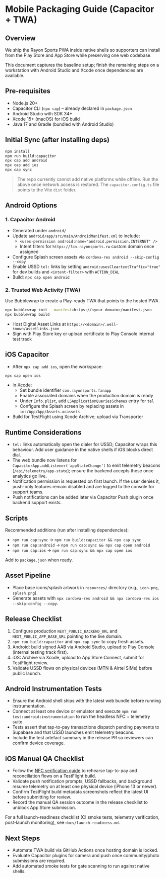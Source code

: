 # Mobile Packaging Guide (Capacitor + TWA)

## Overview
We ship the Rayon Sports PWA inside native shells so supporters can install from the Play Store and App Store while preserving one web codebase.

This document captures the baseline setup; finish the remaining steps on a workstation with Android Studio and Xcode once dependencies are available.

## Pre-requisites
- Node.js 20+
- Capacitor CLI (`npx cap`) – already declared in `package.json`
- Android Studio with SDK 34+
- Xcode 15+ (macOS) for iOS build
- Java 17 and Gradle (bundled with Android Studio)

## Initial Sync (after installing deps)
```bash
npm install
npm run build:capacitor
npx cap add android
npx cap add ios
npx cap sync
```

> The repo currently cannot add native platforms while offline. Run the above once network access is restored. The `capacitor.config.ts` file points to the Vite `dist` folder.

## Android Options
### 1. Capacitor Android
- Generated under `android/`
- Update `android/app/src/main/AndroidManifest.xml` to include:
  - `<uses-permission android:name="android.permission.INTERNET" />`
  - Intent filters for `https://fan.rayonsports.rw` custom domain once assigned
- Configure Splash screen assets via `cordova-res android --skip-config --copy`
- Enable USSD `tel:` links by setting `android:usesCleartextTraffic="true"` for dev builds and `<intent-filter>` with `ACTION_DIAL`
- Build: `npx cap open android`

### 2. Trusted Web Activity (TWA)
Use Bubblewrap to create a Play-ready TWA that points to the hosted PWA.
```bash
npx bubblewrap init --manifest=https://<your-domain>/manifest.json
npx bubblewrap build
```
- Host Digital Asset Links at `https://<domain>/.well-known/assetlinks.json`
- Sign with Play Store key or upload certificate to Play Console internal test track

## iOS Capacitor
- After `npx cap add ios`, open the workspace:
```bash
npx cap open ios
```
- In Xcode:
  - Set bundle identifier `com.rayonsports.fanapp`
  - Enable associated domains when the production domain is ready
  - Under `Info.plist`, add `LSApplicationQueriesSchemes` entry for `tel`
  - Configure the Splash screen by replacing assets in `ios/App/App/Assets.xcassets`
- Build for TestFlight using Xcode Archive; upload via Transporter

## Runtime Considerations
- `tel:` links automatically open the dialer for USSD; Capacitor wraps this behaviour. Add user guidance in the native shells if iOS blocks direct dial.
- The web bundle now listens for `CapacitorApp.addListener('appStateChange')` to emit telemetry beacons (`/api/telemetry/app-state`); ensure the backend accepts these once analytics go live.
- Notification permission is requested on first launch. If the user denies it, push-only features remain disabled and are logged to the console for support teams.
- Push notifications can be added later via Capacitor Push plugin once backend support exists.

## Scripts
Recommended additions (run after installing dependencies):
- `npm run cap:sync` → `npm run build:capacitor && npx cap sync`
- `npm run cap:android` → `npm run cap:sync && npx cap open android`
- `npm run cap:ios` → `npm run cap:sync && npx cap open ios`

Add to `package.json` when ready.

## Asset Pipeline
- Place base icons/splash artwork in `resources/` directory (e.g., `icon.png`, `splash.png`).
- Generate assets with `npx cordova-res android && npx cordova-res ios --skip-config --copy`.

## Release Checklist
1. Configure production `NEXT_PUBLIC_BACKEND_URL` and `NEXT_PUBLIC_APP_BASE_URL` pointing to the live domain.
2. `npm run build:capacitor` and `npx cap sync` to copy fresh assets.
3. Android: build signed AAB via Android Studio, upload to Play Console (internal testing track first).
4. iOS: Archive via Xcode, upload to App Store Connect, submit for TestFlight review.
5. Validate USSD flows on physical devices (MTN & Airtel SIMs) before public launch.

## Android Instrumentation Tests
- Ensure the Android shell ships with the latest web bundle before running instrumentation.
- Connect at least one device or emulator and execute `npm run test:android:instrumentation` to run the headless NFC + telemetry suite.
- Tests assert that tap-to-pay transactions dispatch pending payments to Supabase and that USSD launches emit telemetry beacons.
- Include the test artefact summary in the release PR so reviewers can confirm device coverage.

## iOS Manual QA Checklist
- Follow the [NFC verification guide](./nfc-testing.md) to rehearse tap-to-pay and reconciliation flows on a TestFlight build.
- Validate push notification prompts, USSD fallbacks, and background resume telemetry on at least one physical device (iPhone 13 or newer).
- Confirm TestFlight build metadata screenshots reflect the latest UI before submitting for review.
- Record the manual QA session outcome in the release checklist to unblock App Store submission.

For a full launch-readiness checklist (CI smoke tests, telemetry verification, post-launch monitoring), see `docs/launch-readiness.md`.

## Next Steps
- Automate TWA build via GitHub Actions once hosting domain is locked.
- Evaluate Capacitor plugins for camera and push once community/photo submissions are required.
- Add automated smoke tests for gate scanning to run against native shells.

